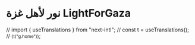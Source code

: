 # نور لأهل غزة	LightForGaza






// import { useTranslations } from "next-intl";
// const t = useTranslations();
// <small>{t("g.home")}</small>;